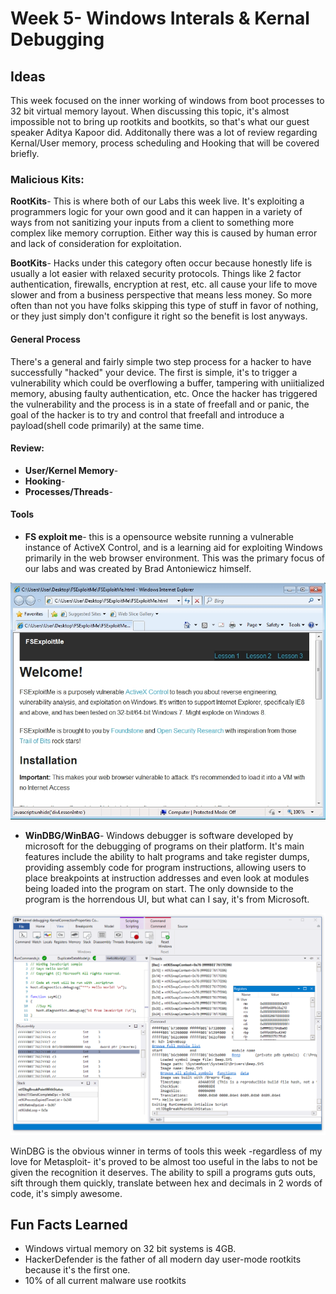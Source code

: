 
# Week 5- Windows Interals & Kernal Debugging

## Ideas

This week focused on the inner working of windows from boot processes to 32 bit virtual memory layout. When discussing this topic, it's almost impossible not to bring up rootkits and bootkits, so that's what our guest speaker Aditya Kapoor did. Additonally there was a lot of review regarding Kernal/User memory, process scheduling and Hooking that will be covered briefly. 

### Malicious Kits:
**RootKits**- This is where both of our Labs this week live. It's exploiting a programmers logic for your own good and it can happen in a variety of ways from not sanitizing your inputs from a client to something more complex like memory corruption. Either way this is caused by human error and lack of consideration for exploitation. 
 
**BootKits**- Hacks under this category often occur because honestly life is usually a lot easier with relaxed security protocols. Things like 2 factor authentication, firewalls, encryption at rest, etc. all cause your life to move slower and from a business perspective that means less money. So more often than not you have folks skipping this type of stuff in favor of nothing, or they just simply don't configure it right so the benefit is lost anyways. 

#### General Process

There's a general and fairly simple two step process for a hacker to have successfully "hacked" your device. The first is simple, it's to trigger a vulnerability which could be overflowing a buffer, tampering with uniitialized memory, abusing faulty authentication, etc. Once the hacker has triggered the vulnerability and the process is in a state of freefall and or panic, the goal of the hacker is to try and control that freefall and introduce a payload(shell code primarily) at the same time.

#### Review:
- **User/Kernel Memory**- 
- **Hooking**- 
- **Processes/Threads**-


#### Tools

- **FS exploit me**- this is a opensource website running a vulnerable instance of ActiveX Control, and is a learning aid for exploiting Windows primarily in the web browser environment. This was the primary focus of our labs and was created by Brad Antoniewicz himself.

![Yara Ouput](images/fseploit.jpg)

- **WinDBG/WinBAG**- Windows debugger is software developed by microsoft for the debugging of programs on their platform. It's main features include the ability to halt programs and take register dumps, providing assembly code for program instructions, allowing users to place breakpoints at instruction addresses and even look at modules being loaded into the program on start. The only downside to the program is the horrendous UI, but what can I say, it's from Microsoft.

![cheat sheet](images/winbdg.png)

WinDBG is the obvious winner in terms of tools this week -regardless of my love for Metasploit- it's proved to be almost too useful in the labs to not be given the recognition it deserves. The ability to spill a programs guts outs, sift through them quickly, translate between hex and decimals in 2 words of code, it's simply awesome. 

## Fun Facts Learned
- Windows virtual memory on 32 bit systems is 4GB.
- HackerDefender is the father of all modern day user-mode rootkits because it's the first one.
- 10% of all current malware use rootkits 
